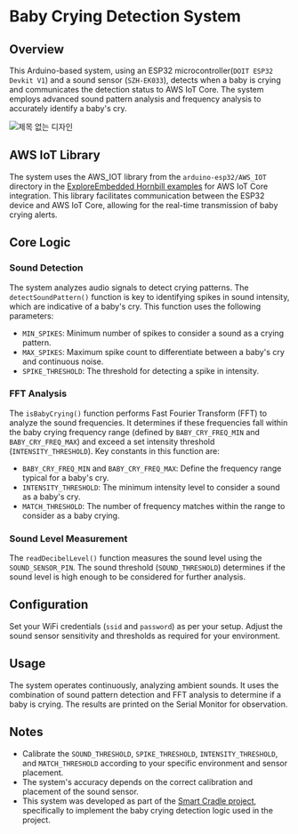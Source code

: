 # Baby Crying Detection System

## Overview
This Arduino-based system, using an ESP32 microcontroller(`DOIT ESP32 Devkit V1`) and a sound sensor (`SZH-EK033`), detects when a baby is crying and communicates the detection status to AWS IoT Core. The system employs advanced sound pattern analysis and frequency analysis to accurately identify a baby's cry.

![제목 없는 디자인](https://github.com/Wendy-Nam/IoT-BabyCryDetection/assets/142412339/c6e6fdbc-da5e-445b-87f8-f025755ffb1c)

## AWS IoT Library
The system uses the AWS_IOT library from the `arduino-esp32/AWS_IOT` directory in the [ExploreEmbedded Hornbill examples](https://github.com/ExploreEmbedded/Hornbill-Examples) for AWS IoT Core integration. This library facilitates communication between the ESP32 device and AWS IoT Core, allowing for the real-time transmission of baby crying alerts.

## Core Logic
### Sound Detection
The system analyzes audio signals to detect crying patterns. The `detectSoundPattern()` function is key to identifying spikes in sound intensity, which are indicative of a baby's cry. This function uses the following parameters:
- `MIN_SPIKES`: Minimum number of spikes to consider a sound as a crying pattern.
- `MAX_SPIKES`: Maximum spike count to differentiate between a baby's cry and continuous noise.
- `SPIKE_THRESHOLD`: The threshold for detecting a spike in intensity.

### FFT Analysis
The `isBabyCrying()` function performs Fast Fourier Transform (FFT) to analyze the sound frequencies. It determines if these frequencies fall within the baby crying frequency range (defined by `BABY_CRY_FREQ_MIN` and `BABY_CRY_FREQ_MAX`) and exceed a set intensity threshold (`INTENSITY_THRESHOLD`). Key constants in this function are:
- `BABY_CRY_FREQ_MIN` and `BABY_CRY_FREQ_MAX`: Define the frequency range typical for a baby's cry.
- `INTENSITY_THRESHOLD`: The minimum intensity level to consider a sound as a baby's cry.
- `MATCH_THRESHOLD`: The number of frequency matches within the range to consider as a baby crying.

### Sound Level Measurement
The `readDecibelLevel()` function measures the sound level using the `SOUND_SENSOR_PIN`. The sound threshold (`SOUND_THRESHOLD`) determines if the sound level is high enough to be considered for further analysis.

## Configuration
Set your WiFi credentials (`ssid` and `password`) as per your setup. Adjust the sound sensor sensitivity and thresholds as required for your environment.

## Usage
The system operates continuously, analyzing ambient sounds. It uses the combination of sound pattern detection and FFT analysis to determine if a baby is crying. The results are printed on the Serial Monitor for observation.

## Notes
- Calibrate the `SOUND_THRESHOLD`, `SPIKE_THRESHOLD`, `INTENSITY_THRESHOLD`, and `MATCH_THRESHOLD` according to your specific environment and sensor placement.
- The system's accuracy depends on the correct calibration and placement of the sound sensor.
- This system was developed as part of the [Smart Cradle project](https://github.com/JeongJongMun/IOT-SmartBabyCradle), specifically to implement the baby crying detection logic used in the project. 
